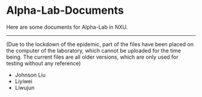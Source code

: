 # Alpha-Lab-Documents
Here are some documents for Alpha-Lab in NXU.
***
(Due to the lockdown of the epidemic, part of the files have been placed on the computer of the laboratory, which cannot be uploaded for the time being. The current files are all older versions, which are only used for testing without any reference)

* Johnson Liu
* Liyiwei
* Liwujun  
